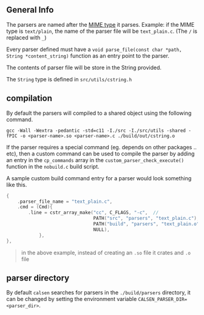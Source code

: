 ## General Info

The parsers are named after the [MIME type](https://en.wikipedia.org/wiki/Media_type) it parses.
Example:
if the MIME type is `text/plain`, the name of the parser file will be `text_plain.c`. (The `/` is replaced with `_`)

Every parser defined must have a `void parse_file(const char *path, String *content_string)` function as an entry point to the parser.

The contents of parser file will be store in the String provided.

The `String` type is defined in `src/utils/cstring.h`

## compilation

By default the parsers will compiled to a shared object using the following command.

```console
gcc -Wall -Wextra -pedantic -std=c11 -I./src -I./src/utils -shared -fPIC -o <parser-name>.so <parser-name>.c ./build/out/cstring.o
```

If the parser requires a special command (eg. depends on other packages .. etc), then
a custom command can be used to compile the parser by adding an entry in the `cp_commands` array in the
`custom_parser_check_execute()` function in the `nobuild.c` build script.

A sample custom build command entry for a parser would look something like this.

```c
{
    .parser_file_name = "text_plain.c",
    .cmd = (Cmd){
        .line = cstr_array_make("cc", C_FLAGS, "-c",  //
                                PATH("src", "parsers", "text_plain.c"), "-o",
                                PATH("build", "parsers", "text_plain.o"),
                                NULL),
            },
},
```

> in the above example, instead of creating an `.so` file it crates and `.o` file

## parser directory

By default `calsen` searches for parsers in the `./build/parsers` directory, it can be changed by setting the environment variable `CALSEN_PARSER_DIR=<parser_dir>`.
